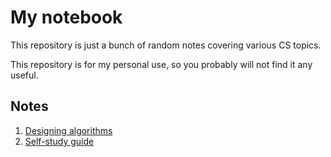 # My notebook

This repository is just a bunch of random notes covering various CS topics.


This repository is for my personal use, so you probably will not find it any useful.

## Notes

1. [Designing algorithms](designing-algorithms)
2. [Self-study guide](self-study-guide)
